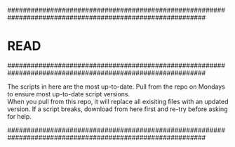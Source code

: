 ###########################################################################################################
# READ
###########################################################################################################

The scripts in here are the most up-to-date.
Pull from the repo on Mondays to ensure most up-to-date script versions.  
When you pull from this repo, it will replace all exisiting files with an updated version. 
If a script breaks, download from here first and re-try before asking for help. 

###########################################################################################################
